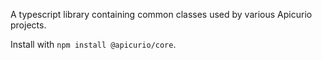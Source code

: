 A typescript library containing common classes used by various Apicurio projects.

Install with `npm install @apicurio/core`.
